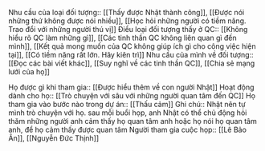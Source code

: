 
Nhu cầu của loại đối tượng:: [[Thấy được Nhật thành công]], [[Được nói những thứ không được nói nhiều]], [[Học hỏi những người có tiềm năng. Trao đổi với những người thú vị]]
Điều loại đối tượng thấy ở QC:: [[Không hiểu rõ QC làm những gì]], [[Các tinh thần QC không liên quan gì đến mình]], [[Kết quả mong muốn của QC không giúp ích gì cho công việc hiện tại]], [[Có tiềm năng rất lớn. Hãy kiên trì]]
Nhu cầu của mình về đối tượng:: [[Đọc các bài viết khác]], [[Suy nghĩ về các tinh thần QC]], [[Chia sẻ mạng lưới của họ]]

Họ được gì khi tham gia:: [[Được hiểu thêm về con người Nhật]]
Hoạt động dành cho họ:: [[Trò chuyện với sâu với những người quan tâm đến QC]]
Họ tham gia vào bước nào trong dự án:: [[Thấu cảm]]
Ghi chú:: Nhật nên tự mình trò chuyện với họ.  sau mỗi buổi họp, anh Nhật có thể chủ động hỏi thăm những người anh cảm thấy họ quan tâm anh hoặc họ nói họ quan tâm anh, để họ cảm thấy được quan tâm 
Người tham gia cuộc họp:: [[Lê Bảo Ân]], [[Nguyễn Đức Thịnh]]
